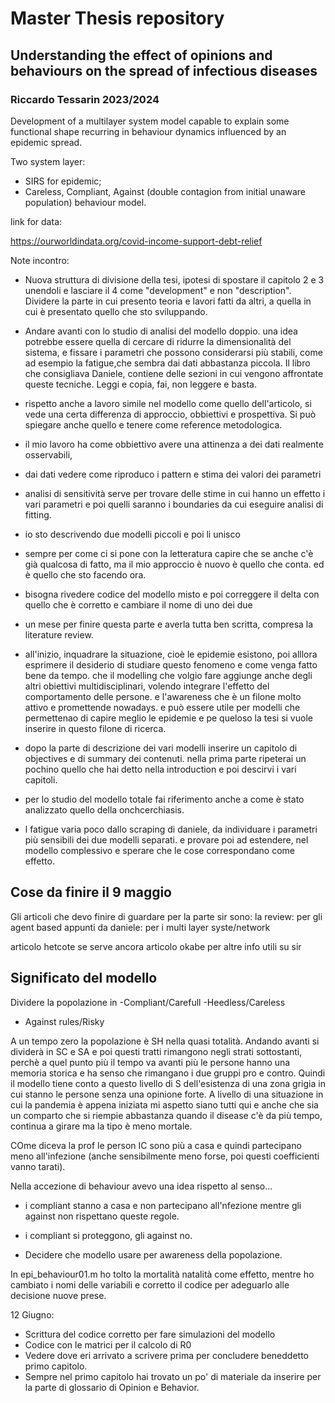 # Master Thesis repository
## Understanding the effect of opinions and behaviours on the spread of infectious diseases
### Riccardo Tessarin 2023/2024

Development of a multilayer system model capable to explain some functional shape recurring in behaviour dynamics influenced by an epidemic spread.

Two system layer:
 - SIRS for epidemic;
 - Careless, Compliant, Against (double contagion from initial unaware population) behaviour model.

link for data:

https://ourworldindata.org/covid-income-support-debt-relief

Note incontro:

- Nuova struttura di divisione della tesi, ipotesi di spostare il capitolo 2 e 3 unendoli e lasciare il 4 come "development" e non "description". Dividere la parte in cui presento teoria e lavori fatti da altri, a quella in cui è presentato quello che sto sviluppando.
- Andare avanti con lo studio di analisi del modello doppio. una idea potrebbe essere quella di cercare di ridurre la dimensionalità del sistema, e fissare i parametri che possono considerarsi più stabili, come ad esempio la fatigue,che sembra dai dati abbastanza piccola. Il libro che consigliava Daniele, contiene delle sezioni in cui vengono affrontate queste tecniche. Leggi e copia, fai, non leggere e basta.
- rispetto anche a lavoro simile nel modello come quello dell'articolo, si vede una certa differenza di approccio, obbiettivi e prospettiva. Si può spiegare anche quello e tenere come reference metodologica.
- il mio lavoro ha come obbiettivo avere una attinenza a dei dati realmente osservabili, 
- dai dati vedere come riproduco i pattern e stima dei valori dei parametri
- analisi di sensitività serve per trovare delle stime in cui hanno un effetto i vari parametri e poi quelli saranno i boundaries da cui eseguire analisi di fitting.
- io sto descrivendo due modelli piccoli e poi li unisco
- sempre per come ci si pone con la letteratura capire che se anche c'è già qualcosa di fatto, ma il mio approccio è nuovo è quello che conta. ed è quello che sto facendo ora.  
- bisogna rivedere codice del modello misto e poi correggere il delta con quello che è corretto e cambiare il nome di uno dei due
- un mese per finire questa parte e averla tutta ben scritta, compresa la literature review. 
- all'inizio, inquadrare la situazione, cioè le epidemie esistono, poi alllora esprimere il desiderio di studiare questo fenomeno e come venga fatto bene da tempo. che il modelling che volgio fare aggiunge anche degli altri obiettivi multidisciplinari, volendo integrare l'effetto del comportamento delle persone. e l'awareness  che è un filone molto attivo e promettende nowadays. e può essere utile per modelli che permettenao di capire meglio le epidemie e pe queloso la tesi si vuole inserire in questo filone di ricerca. 

- dopo la parte di descrizione dei vari modelli inserire un capitolo di objectives e di summary dei contenuti. nella prima parte ripeterai un pochino quello che hai detto nella introduction e poi descirvi i vari capitoli. 
- per lo studio del modello totale fai riferimento anche a come è stato analizzato quello della onchcerchiasis. 
- l fatigue varia poco dallo scraping di daniele, da individuare i parametri più sensibili dei due modelli separati. e provare poi ad estendere, nel modello complessivo e sperare che le cose correspondano come effetto. 



## Cose da finire il 9 maggio  
Gli articoli che devo finire di guardare per la parte sir sono: 
la review: per gli agent based
appunti da daniele: per i multi layer syste/network

articolo hetcote se serve ancora
articolo okabe per altre info utili su sir

## Significato del modello
Dividere la popolazione in 
-Compliant/Carefull
-Heedless/Careless
- Against rules/Risky

A un tempo zero la popolazione è SH nella quasi totalità. Andando avanti si dividerà in SC e SA e poi questi tratti rimangono negli strati sottostanti, perchè a quel punto più il tempo va avanti più le persone hanno una memoria storica e ha senso che rimangano i due gruppi pro e contro. Quindi il modello tiene conto a questo livello di S dell'esistenza di una zona grigia in cui stanno le persone senza una opinione forte. A livello di una situazione in cui la pandemia è appena iniziata mi aspetto siano tutti qui e anche che sia un comparto che si riempie abbastanza quando il disease c'è  da più tempo, continua a girare ma la tipo è meno mortale. 

COme diceva la prof le person IC sono più a casa e quindi partecipano meno all'infezione (anche sensibilmente meno forse, poi questi coefficienti vanno tarati).


Nella accezione di behaviour avevo una idea rispetto al senso... 
- i compliant stanno a casa e non partecipano all'nfezione mentre gli against non rispettano queste regole.

- i compliant si proteggono, gli against no.
 - Decidere che modello usare per awareness della popolazione. 

 In epi_behaviour01.m ho tolto la mortalità natalità come effetto, mentre ho cambiato i nomi delle variabili e corretto il codice per adeguarlo alle decisione nuove prese.


12 Giugno:

- Scrittura del codice corretto per fare simulazioni del modello
- Codice con le matrici per il calcolo di R0
- Vedere dove eri arrivato a scrivere prima per concludere beneddetto primo capitolo. 
- Sempre nel primo capitolo hai trovato un po' di materiale da inserire per la parte di glossario di Opinion e Behavior. 
